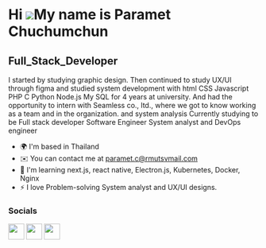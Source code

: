 Hi ![](https://user-images.githubusercontent.com/18350557/176309783-0785949b-9127-417c-8b55-ab5a4333674e.gif)My name is Paramet Chuchumchun
===========================================================================================================================================

Full\_Stack\_Developer
---------------------

I started by studying graphic design. Then continued to study UX/UI through figma and studied system development with html CSS Javascript PHP C Python Node.js My SQL for 4 years at university. And had the opportunity to intern with Seamless co., ltd., where we got to know working as a team and in the organization. and system analysis Currently studying to be Full stack developer Software Engineer System analyst and DevOps engineer

* 🌍  I'm based in Thailand
* ✉️  You can contact me at [paramet.c@rmutsvmail.com](mailto:paramet.c@rmutsvmail.com)
* 🧠  I'm learning next.js, react native, Electron.js, Kubernetes, Docker, Nginx
* ⚡  I love Problem-solving System analyst and UX/UI designs.


### Socials

<p align="left"> <a href="https://www.facebook.com/100011325230228" target="_blank" rel="noreferrer"><img src="https://raw.githubusercontent.com/danielcranney/readme-generator/main/public/icons/socials/facebook.svg" width="32" height="32" /></a> <a href="https://www.github.com/TAN-PARAMET" target="_blank" rel="noreferrer"><img src="https://raw.githubusercontent.com/danielcranney/readme-generator/main/public/icons/socials/github-dark.svg" width="32" height="32" /></a> <a href="http://www.instagram.com/lungtan_40yearold" target="_blank" rel="noreferrer"><img src="https://raw.githubusercontent.com/danielcranney/readme-generator/main/public/icons/socials/instagram.svg" width="32" height="32" /></a></p>

